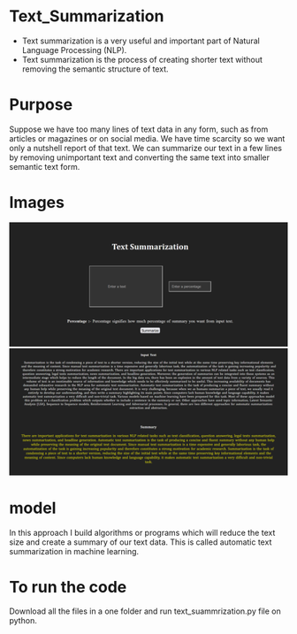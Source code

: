 # Text_Summarization
- Text summarization is a very useful and important part of Natural Language Processing (NLP).
- Text summarization is the process of creating shorter text without removing the semantic structure of text.


# Purpose

Suppose we have too many lines of text data in any form, such as from articles or magazines or on social media. 
We have time scarcity so we want only a nutshell report of that text. 
We can summarize our text in a few lines by removing unimportant text and converting the same text into smaller semantic text form.

# Images
![image](1.png )
![image](2.png )
 

# model
In this approach I build algorithms or programs which will reduce the text size and create a summary of our text data. This is called automatic text summarization in machine learning.

# To run the code
Download all the files in a one folder and run text_suammrization.py file on python.
